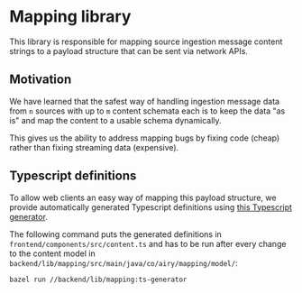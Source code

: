 # Mapping library

This library is responsible for mapping source ingestion message content strings to a payload structure
that can be sent via network APIs.

## Motivation

We have learned that the safest way of handling ingestion message data from `n` sources with up to `m` 
content schemata each is to keep the data "as is" and map the content to a usable schema dynamically.

This gives us the ability to address mapping bugs by fixing code (cheap) rather than fixing
streaming data (expensive).

## Typescript definitions

To allow web clients an easy way of mapping this payload structure, we provide automatically generated Typescript
definitions using [this Typescript generator](https://github.com/vojtechhabarta/typescript-generator).

The following command puts the generated definitions in `frontend/components/src/content.ts` and has to be run
after every change to the content model in `backend/lib/mapping/src/main/java/co/airy/mapping/model/`:

```shell script
bazel run //backend/lib/mapping:ts-generator
```
